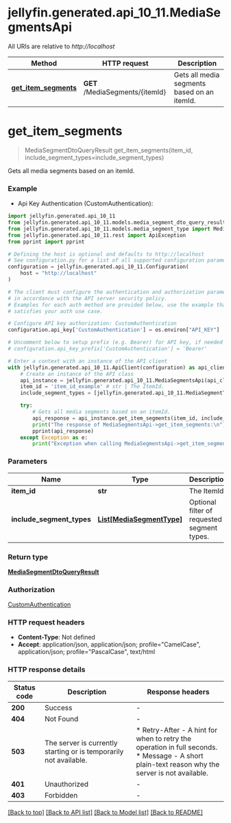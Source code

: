 # jellyfin.generated.api_10_11.MediaSegmentsApi

All URIs are relative to *http://localhost*

Method | HTTP request | Description
------------- | ------------- | -------------
[**get_item_segments**](MediaSegmentsApi.md#get_item_segments) | **GET** /MediaSegments/{itemId} | Gets all media segments based on an itemId.


# **get_item_segments**
> MediaSegmentDtoQueryResult get_item_segments(item_id, include_segment_types=include_segment_types)

Gets all media segments based on an itemId.

### Example

* Api Key Authentication (CustomAuthentication):

```python
import jellyfin.generated.api_10_11
from jellyfin.generated.api_10_11.models.media_segment_dto_query_result import MediaSegmentDtoQueryResult
from jellyfin.generated.api_10_11.models.media_segment_type import MediaSegmentType
from jellyfin.generated.api_10_11.rest import ApiException
from pprint import pprint

# Defining the host is optional and defaults to http://localhost
# See configuration.py for a list of all supported configuration parameters.
configuration = jellyfin.generated.api_10_11.Configuration(
    host = "http://localhost"
)

# The client must configure the authentication and authorization parameters
# in accordance with the API server security policy.
# Examples for each auth method are provided below, use the example that
# satisfies your auth use case.

# Configure API key authorization: CustomAuthentication
configuration.api_key['CustomAuthentication'] = os.environ["API_KEY"]

# Uncomment below to setup prefix (e.g. Bearer) for API key, if needed
# configuration.api_key_prefix['CustomAuthentication'] = 'Bearer'

# Enter a context with an instance of the API client
with jellyfin.generated.api_10_11.ApiClient(configuration) as api_client:
    # Create an instance of the API class
    api_instance = jellyfin.generated.api_10_11.MediaSegmentsApi(api_client)
    item_id = 'item_id_example' # str | The ItemId.
    include_segment_types = [jellyfin.generated.api_10_11.MediaSegmentType()] # List[MediaSegmentType] | Optional filter of requested segment types. (optional)

    try:
        # Gets all media segments based on an itemId.
        api_response = api_instance.get_item_segments(item_id, include_segment_types=include_segment_types)
        print("The response of MediaSegmentsApi->get_item_segments:\n")
        pprint(api_response)
    except Exception as e:
        print("Exception when calling MediaSegmentsApi->get_item_segments: %s\n" % e)
```



### Parameters


Name | Type | Description  | Notes
------------- | ------------- | ------------- | -------------
 **item_id** | **str**| The ItemId. | 
 **include_segment_types** | [**List[MediaSegmentType]**](MediaSegmentType.md)| Optional filter of requested segment types. | [optional] 

### Return type

[**MediaSegmentDtoQueryResult**](MediaSegmentDtoQueryResult.md)

### Authorization

[CustomAuthentication](README.md#CustomAuthentication)

### HTTP request headers

 - **Content-Type**: Not defined
 - **Accept**: application/json, application/json; profile="CamelCase", application/json; profile="PascalCase", text/html

### HTTP response details

| Status code | Description | Response headers |
|-------------|-------------|------------------|
**200** | Success |  -  |
**404** | Not Found |  -  |
**503** | The server is currently starting or is temporarily not available. |  * Retry-After - A hint for when to retry the operation in full seconds. <br>  * Message - A short plain-text reason why the server is not available. <br>  |
**401** | Unauthorized |  -  |
**403** | Forbidden |  -  |

[[Back to top]](#) [[Back to API list]](README.md#documentation-for-api-endpoints) [[Back to Model list]](README.md#documentation-for-models) [[Back to README]](README.md)

